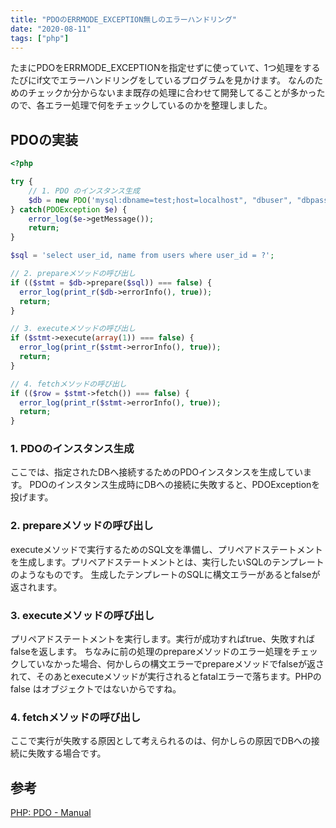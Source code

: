 ```yaml
---
title: "PDOのERRMODE_EXCEPTION無しのエラーハンドリング"
date: "2020-08-11"
tags: ["php"]
---
```


たまにPDOをERRMODE_EXCEPTIONを指定せずに使っていて、1つ処理をするたびにif文でエラーハンドリングをしているプログラムを見かけます。
なんのためのチェックか分からないまま既存の処理に合わせて開発してることが多かったので、各エラー処理で何をチェックしているのかを整理しました。

## PDOの実装

```php
<?php

try {
    // 1. PDO のインスタンス生成
    $db = new PDO('mysql:dbname=test;host=localhost", "dbuser", "dbpassword');
} catch(PDOException $e) {
    error_log($e->getMessage());
    return;
}

$sql = 'select user_id, name from users where user_id = ?';

// 2. prepareメソッドの呼び出し
if (($stmt = $db->prepare($sql)) === false) {
  error_log(print_r($db->errorInfo(), true));
  return;
}

// 3. executeメソッドの呼び出し
if ($stmt->execute(array(1)) === false) {
  error_log(print_r($stmt->errorInfo(), true));
  return;
}

// 4. fetchメソッドの呼び出し
if (($row = $stmt->fetch()) === false) {
  error_log(print_r($stmt->errorInfo(), true));
  return;
}
```

### 1. PDOのインスタンス生成

ここでは、指定されたDBへ接続するためのPDOインスタンスを生成しています。
PDOのインスタンス生成時にDBへの接続に失敗すると、PDOExceptionを投げます。

### 2. prepareメソッドの呼び出し

executeメソッドで実行するためのSQL文を準備し、プリペアドステートメントを生成します。プリペアドステートメントとは、実行したいSQLのテンプレートのようなものです。
生成したテンプレートのSQLに構文エラーがあるとfalseが返されます。

### 3. executeメソッドの呼び出し

プリペアドステートメントを実行します。実行が成功すればtrue、失敗すればfalseを返します。
ちなみに前の処理のprepareメソッドのエラー処理をチェックしていなかった場合、何かしらの構文エラーでprepareメソッドでfalseが返されて、そのあとexecuteメソッドが実行されるとfatalエラーで落ちます。PHPのfalse はオブジェクトではないからですね。

### 4. fetchメソッドの呼び出し

ここで実行が失敗する原因として考えられるのは、何かしらの原因でDBへの接続に失敗する場合です。

## 参考
<a href="https://www.php.net/manual/ja/class.pdo.php" target="_blank">PHP: PDO - Manual</a>

